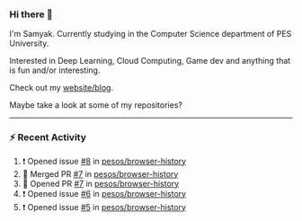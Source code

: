 ### Hi there 👋

I'm Samyak. Currently studying in the Computer Science department of PES University.

Interested in Deep Learning, Cloud Computing, Game dev and anything that is fun and/or interesting.

Check out my [website/blog](https://samyak2.github.io/).

Maybe take a look at some of my repositories?

---

### :zap: Recent Activity

<!--START_SECTION:activity-->
1. ❗️ Opened issue [#8](https://github.com//pesos/browser-history/issues/8) in [pesos/browser-history](https://github.com//pesos/browser-history)
2. 🎉 Merged PR [#7](https://github.com//pesos/browser-history/pull/7) in [pesos/browser-history](https://github.com//pesos/browser-history)
3. 💪 Opened PR [#7](https://github.com//pesos/browser-history/pull/7) in [pesos/browser-history](https://github.com//pesos/browser-history)
4. ❗️ Opened issue [#6](https://github.com//pesos/browser-history/issues/6) in [pesos/browser-history](https://github.com//pesos/browser-history)
5. ❗️ Opened issue [#5](https://github.com//pesos/browser-history/issues/5) in [pesos/browser-history](https://github.com//pesos/browser-history)
<!--END_SECTION:activity-->
